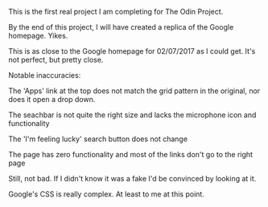 This is the first real project I am completing for The Odin Project.

By the end of this project, I will have created a replica of the Google homepage.  Yikes.

This is as close to the Google homepage for 02/07/2017 as I could get.  It's not perfect, but pretty close.

Notable inaccuracies: 

The 'Apps' link at the top does not match the grid pattern in the original, nor does it open a drop down.

The seachbar is not quite the right size and lacks the microphone icon and functionality

The 'I'm feeling lucky' search button does not change

The page has zero functionality and most of the links don't go to the right page

Still, not bad.  If I didn't know it was a fake I'd be convinced by looking at it.

Google's CSS is really complex.  At least to me at this point.
